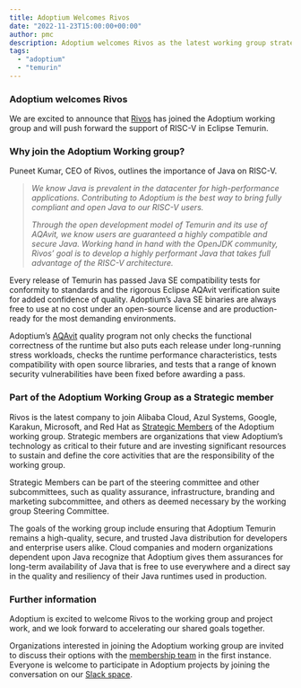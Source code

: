 ```yaml
---
title: Adoptium Welcomes Rivos
date: "2022-11-23T15:00:00+00:00"
author: pmc
description: Adoptium welcomes Rivos as the latest working group strategic member.
tags:
  - "adoptium"
  - "temurin"
---
```


### Adoptium welcomes Rivos

We are excited to announce that [Rivos](https://www.rivosinc.com/) has joined the Adoptium working group and will push forward the support of RISC-V in Eclipse Temurin.

### Why join the Adoptium Working group?

Puneet Kumar, CEO of Rivos, outlines the importance of Java on RISC-V.

> _We know Java is prevalent in the datacenter for high-performance applications. Contributing to Adoptium is the best way to bring fully compliant and open Java to our RISC-V users._
>
> _Through the open development model of Temurin and its use of AQAvit, we know users are guaranteed a highly compatible and secure Java. Working hand in hand with the OpenJDK community, Rivos’ goal is to develop a highly performant Java that takes full advantage of the RISC-V architecture._

Every release of Temurin has passed Java SE compatibility tests for conformity to standards and the rigorous Eclipse AQAvit verification suite for added confidence of quality. Adoptium’s Java SE binaries are always free to use at no cost under an open-source license and are production-ready for the most demanding environments.

Adoptium’s [AQAvit](https://adoptium.net/aqavit/) quality program not only checks the functional correctness of the runtime but also puts each release under long-running stress workloads, checks the runtime performance characteristics, tests compatibility with open source libraries, and tests that a range of known security vulnerabilities have been fixed before awarding a pass.

### Part of the Adoptium Working Group as a Strategic member

Rivos is the latest company to join Alibaba Cloud, Azul Systems, Google, Karakun, Microsoft, and Red Hat as [Strategic Members](https://adoptium.net/en-GB/members/) of the Adoptium working group. Strategic members are organizations that view Adoptium’s technology as critical to their future and are investing significant resources to sustain and define the core activities that are the responsibility of the working group.

Strategic Members can be part of the steering committee and other subcommittees, such as quality assurance, infrastructure, branding and marketing subcommittee, and others as deemed necessary by the working group Steering Committee.

The goals of the working group include ensuring that Adoptium Temurin remains a high-quality, secure, and trusted Java distribution for developers and enterprise users alike. Cloud companies and modern organizations dependent upon Java recognize that Adoptium gives them assurances for long-term availability of Java that is free to use everywhere and a direct say in the quality and resiliency of their Java runtimes used in production.

### Further information

Adoptium is excited to welcome Rivos to the working group and project work, and we look forward to accelerating our shared goals together.

Organizations interested in joining the Adoptium working group are invited to discuss their options with the [membership team](https://adoptium.net/join) in the first instance. Everyone is welcome to participate in Adoptium projects by joining the conversation on our [Slack space](https://adoptium.net/slack).
